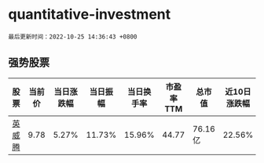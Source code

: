 # quantitative-investment

`最后更新时间：2022-10-25 14:36:43 +0800`

## 强势股票

|股票|当前价|当日涨跌幅|当日振幅|当日换手率|市盈率TTM|总市值|近10日涨跌幅|
|----|----|----|----|----|----|----|----|
|[英威腾](https://xueqiu.com/S/SZ002334)|9.78|5.27%|11.73%|15.96%|44.77|76.16亿|22.56%|
